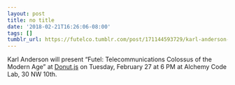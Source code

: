 ```yaml
---
layout: post
title: no title
date: '2018-02-21T16:26:06-08:00'
tags: []
tumblr_url: https://futelco.tumblr.com/post/171144593729/karl-anderson-will-present-futel
---
```

Karl Anderson will present&nbsp;“Futel: Telecommunications Colossus of the Modern Age” at&nbsp;[Donut.js](https://donutjs.club/) on Tuesday, February 27 at 6 PM at Alchemy Code Lab, 30 NW 10th.

